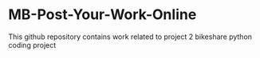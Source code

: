 # MB-Post-Your-Work-Online

This github repository contains work related to project 2 bikeshare python coding project